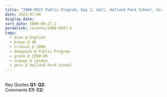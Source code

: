 ```yaml
---
title: "2000-0927 Public Program, Day 2, Hall, Holland Park School, Airlie Gardens, Campden Hill Rd, London W8 7AF, UK"
date: 2023-07-04
display_date: 
sort_date: 2000-09-27.2
permalink: /events/2000-0927-b
tags:
  - blue @ English
  - brown @ UK
  - crimson @ 2000
  - deeppink @ Public Program
  - green @ 2000-09
  - orange @ London
  - peru @ Holland Park School
---
```


<br>

<wave-list>
  <list-title color="DarkSeaGreen" width="55">Key Quotes</list-title>
  <list-item color="BlanchedAlmond" width="280"><b>Q1:</b> <i></i></list-item>
  <list-item color="Lavender" width="280"><b>Q2:</b> <i></i></list-item>
</wave-list>

<br>

<wave-list>
  <list-title color="DarkSeaGreen" width="55">Comments</list-title>
  <list-item color="BlanchedAlmond" width="280"><b>C1:</b> <i></i></list-item>
  <list-item color="Lavender" width="280"><b>C2:</b> <i></i></list-item>
</wave-list>